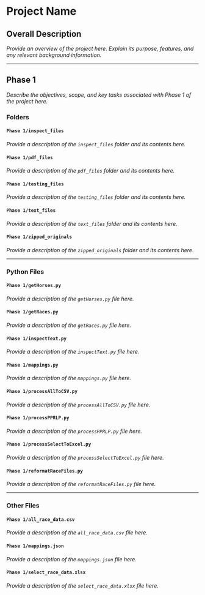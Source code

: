# Project Name

## Overall Description
*Provide an overview of the project here. Explain its purpose, features, and any relevant background information.*

---

## Phase 1
*Describe the objectives, scope, and key tasks associated with Phase 1 of the project here.*

### Folders

#### `Phase 1/inspect_files`
*Provide a description of the `inspect_files` folder and its contents here.*

#### `Phase 1/pdf_files`
*Provide a description of the `pdf_files` folder and its contents here.*

#### `Phase 1/testing_files`
*Provide a description of the `testing_files` folder and its contents here.*

#### `Phase 1/text_files`
*Provide a description of the `text_files` folder and its contents here.*

#### `Phase 1/zipped_originals`
*Provide a description of the `zipped_originals` folder and its contents here.*

---

### Python Files

#### `Phase 1/getHorses.py`
*Provide a description of the `getHorses.py` file here.*

#### `Phase 1/getRaces.py`
*Provide a description of the `getRaces.py` file here.*

#### `Phase 1/inspectText.py`
*Provide a description of the `inspectText.py` file here.*

#### `Phase 1/mappings.py`
*Provide a description of the `mappings.py` file here.*

#### `Phase 1/processAllToCSV.py`
*Provide a description of the `processAllToCSV.py` file here.*

#### `Phase 1/processPPRLP.py`
*Provide a description of the `processPPRLP.py` file here.*

#### `Phase 1/processSelectToExcel.py`
*Provide a description of the `processSelectToExcel.py` file here.*

#### `Phase 1/reformatRaceFiles.py`
*Provide a description of the `reformatRaceFiles.py` file here.*

---

### Other Files

#### `Phase 1/all_race_data.csv`
*Provide a description of the `all_race_data.csv` file here.*

#### `Phase 1/mappings.json`
*Provide a description of the `mappings.json` file here.*

#### `Phase 1/select_race_data.xlsx`
*Provide a description of the `select_race_data.xlsx` file here.*
